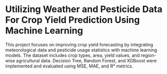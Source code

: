 #  Utilizing Weather and Pesticide Data For Crop Yield Prediction Using Machine Learning
This project focuses on improving crop yield forecasting by integrating meteorological data and pesticide usage statistics with machine learning models. The dataset includes crop types, area, yield values, and region-wise agricultural data. Decision Tree, Random Forest, and XGBoost were implemented and evaluated using MSE, MAE, and R² metrics.
